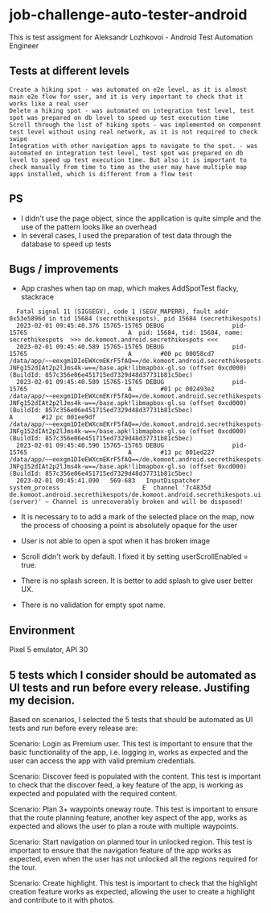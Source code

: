 # job-challenge-auto-tester-android

This is test assigment for Aleksandr Lozhkovoi - Android Test Automation Engineer 

## Tests at different levels

    Create a hiking spot - was automated on e2e level, as it is almost main e2e flow for user, and it is very important to check that it works like a real user
    Delete a hiking spot - was automated on integration test level, test spot was prepared on db level to speed up test execution time
    Scroll through the list of hiking spots - was implemented on component test level without using real network, as it is not required to check swipe
    Integration with other navigation apps to navigate to the spot. - was automated on integration test level, test spot was prepared on db level to speed up test execution time. But also it is important to check manually from time to time as the user may have multiple map apps installed, which is different from a flow test

## PS

* I didn't use the page object, since the application is quite simple and the use of the pattern looks like an overhead
* In several cases, I used the preparation of test data through the database to speed up tests

## Bugs / improvements

* App crashes when tap on map, which makes AddSpotTest flacky, stackrace
```
  Fatal signal 11 (SIGSEGV), code 1 (SEGV_MAPERR), fault addr 0x53e5896d in tid 15684 (secrethikespots), pid 15684 (secrethikespots)
  2023-02-01 09:45:40.376 15765-15765 DEBUG                   pid-15765                            A  pid: 15684, tid: 15684, name: secrethikespots  >>> de.komoot.android.secrethikespots <<<
  2023-02-01 09:45:40.589 15765-15765 DEBUG                   pid-15765                            A        #00 pc 00058cd7  /data/app/~~eexgm1DIeEWXcmEKrF5fAQ==/de.komoot.android.secrethikespots-JNFg152dIAt2p2lJms4k-w==/base.apk!libmapbox-gl.so (offset 0xcd000) (BuildId: 857c356e06e451715ed7329d48d37731b81c5bec)
  2023-02-01 09:45:40.589 15765-15765 DEBUG                   pid-15765                            A        #01 pc 002493e2  /data/app/~~eexgm1DIeEWXcmEKrF5fAQ==/de.komoot.android.secrethikespots-JNFg152dIAt2p2lJms4k-w==/base.apk!libmapbox-gl.so (offset 0xcd000) (BuildId: 857c356e06e451715ed7329d48d37731b81c5bec)                    A        #12 pc 001ee9df  /data/app/~~eexgm1DIeEWXcmEKrF5fAQ==/de.komoot.android.secrethikespots-JNFg152dIAt2p2lJms4k-w==/base.apk!libmapbox-gl.so (offset 0xcd000) (BuildId: 857c356e06e451715ed7329d48d37731b81c5bec)
  2023-02-01 09:45:40.590 15765-15765 DEBUG                   pid-15765                            A        #13 pc 001ed227  /data/app/~~eexgm1DIeEWXcmEKrF5fAQ==/de.komoot.android.secrethikespots-JNFg152dIAt2p2lJms4k-w==/base.apk!libmapbox-gl.so (offset 0xcd000) (BuildId: 857c356e06e451715ed7329d48d37731b81c5bec)
  2023-02-01 09:45:41.090   569-683   InputDispatcher         system_process                       E  channel '7c4835d de.komoot.android.secrethikespots/de.komoot.android.secrethikespots.ui.AddSpotActivity (server)' ~ Channel is unrecoverably broken and will be disposed!
  ```

* It is necessary to to add a mark of the selected place on the map, now the process of choosing a point is absolutely opaque for the user

* User is not able to open a spot when it has broken image

* Scroll didn't work by default. I fixed it by setting userScrollEnabled = true.

* There is no splash screen. It is better to add splash to give user better UX.

* There is no validation for empty spot name. 


## Environment
Pixel 5 emulator, API 30

## 5 tests which I consider should be automated as UI tests and run before every release. Justifing my decision.

Based on  scenarios, I selected the 5 tests that should be automated as UI tests and run before every release are:

Scenario: Login as Premium user.
This test is important to ensure that the basic functionality of the app, i.e. logging in, works as expected and the user can access the app with valid premium credentials.

Scenario: Discover feed is populated with the content.
This test is important to check that the discover feed, a key feature of the app, is working as expected and populated with the required content.

Scenario: Plan 3+ waypoints oneway route.
This test is important to ensure that the route planning feature, another key aspect of the app, works as expected and allows the user to plan a route with multiple waypoints.

Scenario: Start navigation on planned tour in unlocked region.
This test is important to ensure that the navigation feature of the app works as expected, even when the user has not unlocked all the regions required for the tour.

Scenario: Create highlight.
This test is important to check that the highlight creation feature works as expected, allowing the user to create a highlight and contribute to it with photos.